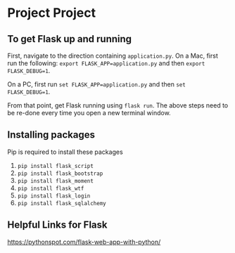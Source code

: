 # Project Project

## To get Flask up and running
First, navigate to the direction containing `application.py`. On a Mac, first run the following: `export FLASK_APP=application.py` and then `export FLASK_DEBUG=1`. 

On a PC, first run `set FLASK_APP=application.py` and then `set FLASK_DEBUG=1`.

From that point, get Flask running using `flask run`. The above steps need to be re-done every time you open a new terminal window.

## Installing packages
Pip is required to install these packages
1. `pip install flask_script`
2. `pip install flask_bootstrap`
3. `pip install flask_moment`
4. `pip install flask_wtf`
5. `pip install flask_login`
6. `pip install flask_sqlalchemy`

## Helpful Links for Flask
<https://pythonspot.com/flask-web-app-with-python/>
